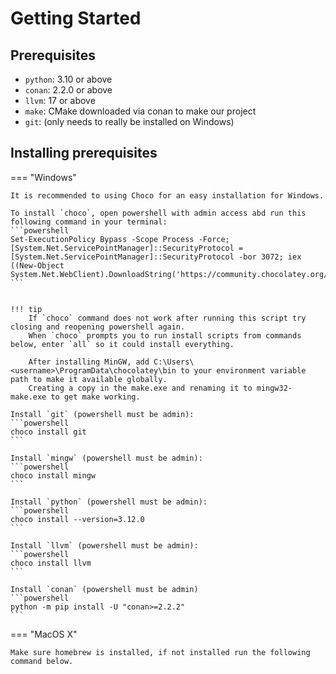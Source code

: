# Getting Started

## Prerequisites
* `python`: 3.10 or above
* `conan`: 2.2.0 or above
* `llvm`: 17 or above
* `make`: CMake downloaded via conan to make our project
* `git`: (only needs to really be installed on Windows)

## Installing prerequisites

=== "Windows"

    It is recommended to using Choco for an easy installation for Windows.

    To install `choco`, open powershell with admin access abd run this following command in your terminal:
    ```powershell
    Set-ExecutionPolicy Bypass -Scope Process -Force; [System.Net.ServicePointManager]::SecurityProtocol = [System.Net.ServicePointManager]::SecurityProtocol -bor 3072; iex ((New-Object System.Net.WebClient).DownloadString('https://community.chocolatey.org/install.ps1'))
    ```


    !!! tip
        If `choco` command does not work after running this script try closing and reopening powershell again.
        When `choco` prompts you to run install scripts from commands below, enter `all` so it could install everything.

        After installing MinGW, add C:\Users\<username>\ProgramData\chocolatey\bin to your environment variable path to make it available globally.
        Creating a copy in the make.exe and renaming it to mingw32-make.exe to get make working.
    
    Install `git` (powershell must be admin):
    ```powershell
    choco install git
    ```
    
    Install `mingw` (powershell must be admin):
    ```powershell
    choco install mingw
    ```
    
    Install `python` (powershell must be admin):
    ```powershell
    choco install --version=3.12.0
    ```
    
    Install `llvm` (powershell must be admin):
    ```powershell
    choco install llvm
    ```
    
    Install `conan` (powershell must be admin)
    ```powershell
    python -m pip install -U "conan>=2.2.2"
    ```

=== "MacOS X"

    Make sure homebrew is installed, if not installed run the following command below.
